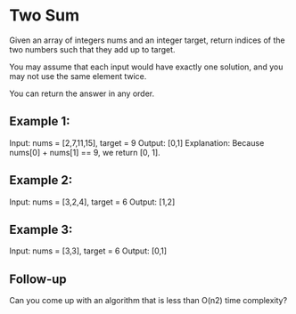 # Two Sum

Given an array of integers nums and an integer target, return indices of the two numbers such that they add up to target.

You may assume that each input would have exactly one solution, and you may not use the same element twice.

You can return the answer in any order.

 

## Example 1:
Input: nums = [2,7,11,15], target = 9
Output: [0,1]
Explanation: Because nums[0] + nums[1] == 9, we return [0, 1].


## Example 2:
Input: nums = [3,2,4], target = 6
Output: [1,2]


## Example 3:
Input: nums = [3,3], target = 6
Output: [0,1]


## Follow-up
Can you come up with an algorithm that is less than O(n2) time complexity?